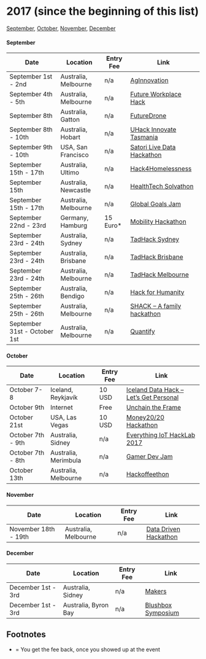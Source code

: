 # 2017 (since the beginning of this list)
[September](#september), [October](#october), [November](#november), [December](#december)

#### September
Date | Location | Entry Fee | Link
---- | -------- | --------- | ----
September 1st - 2nd | Australia, Melbourne | n/a | [AgInnovation](http://aginnovation2017.strikingly.com/)
September 4th - 5th | Australia, Melbourne | n/a | [Future Workplace Hack](http://www.corenetaustralia.org/hackathon)
September 8th | Australia, Gatton | n/a | [FutureDrone](http://www.hackathon.com/event/future-drone-innovation-challenge-32809638512)
September 8th - 10th | Australia, Hobart | n/a | [UHack Innovate Tasmania](http://www.utas.edu.au/uhack)
September 9th - 10th | USA, San Francisco | n/a | [Satori Live Data Hackathon](http://livedatahack.com/)
September 15th - 17th | Australia, Ultimo | n/a | [Hack4Homelessness](https://www.eventbrite.com.au/e/vibewire-hack4homelessness-tickets-36806190306)
September 15th | Australia, Newcastle | n/a | [HealthTech Solvathon](https://www.eventbrite.com.au/e/healthtech-solvathon-with-uon-tickets-35185929061)
September 15th - 17th | Australia, Melbourne | n/a | [Global Goals Jam](https://www.eventbrite.com.au/e/global-goals-jam-2017-registration-36600615426)
September 22nd - 23rd | Germany, Hamburg | 15 Euro* | [Mobility Hackathon](http://mobility-hackathon.de/)
September 23rd - 24th | Australia, Sydney | n/a | [TadHack Sydney](https://tadhack.com/2017/global/sydney/)
September 23rd - 24th | Australia, Brisbane | n/a | [TadHack Brisbane](https://tadhack.com/2017/global/brisbane/)
September 23rd - 24th | Australia, Melbourne | n/a | [TadHack Melbourne](https://tadhack.com/2017/global/melbourne/)
September 25th - 26th | Australia, Bendigo | n/a | [Hack for Humanity](https://www.eventbrite.com.au/e/hack-for-humanity-tickets-36709244338)
September 25th - 26th | Australia, Melbourne | n/a | [SHACK – A family hackathon](https://www.eventbrite.com.au/e/shack-a-family-hackathon-tickets-32220782227)
September 31st - October 1st | Australia, Melbourne | n/a | [Quantify](http://quantify.monashdatascience.com/)

#### October
Date | Location | Entry Fee | Link
---- | -------- | --------- | ----
October 7-8 | Iceland, Reykjavík | 10 USD | [Iceland Data Hack – Let’s Get Personal](https://www.digi.me/datahackiceland)
October 9th | Internet | Free | [Unchain the Frame](http://unchaintheframe.com/)
October 21st | USA, Las Vegas | 10 USD | [Money20/20 Hackathon](https://www.eventbrite.com/e/money2020-hackathon-tickets-36736623229)
October 7th - 9th | Australia, Sidney | n/a | [Everything IoT HackLab 2017](https://www.everythingiot.com.au/events/hacklab/hacklab-2017/)
October 7th - 8th | Australia, Merimbula | n/a | [Gamer Dev Jam](https://www.eventbrite.com.au/e/gamer-dev-jam-2017-tickets-36242621657)
October 13th | Australia, Melbourne | n/a | [Hackoffeethon](https://www.eventbrite.com.au/e/hackoffeethon-melbourne-tickets-35073029375)

#### November
Date | Location | Entry Fee | Link
---- | -------- | --------- | ----
November 18th - 19th | Australia, Melbourne | n/a | [Data Driven Hackathon](http://www.datadriven.sg/hackathon/melbourne/)

#### December
Date | Location | Entry Fee | Link
---- | -------- | --------- | ----
December 1st - 3rd | Australia, Sidney | n/a | [Makers](http://nomoss.co/makers)
December 1st - 3rd | Australia, Byron Bay | n/a | [Blushbox Symposium](http://www.blushboxgames.com/)

## Footnotes
* = You get the fee back, once you showed up at the event
